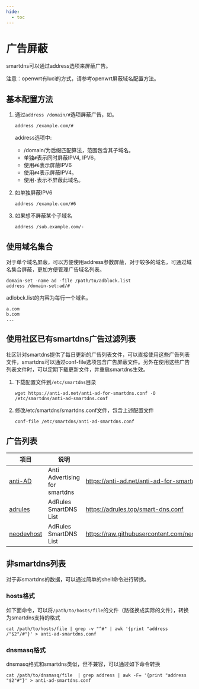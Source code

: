 ```yaml
---
hide:
  - toc
---
```


# 广告屏蔽

smartdns可以通过address选项来屏蔽广告。

注意：openwrt有luci的方式，请参考openwrt屏蔽域名配置方法。

## 基本配置方法

1. 通过`address /domain/#`选项屏蔽广告，如。

    ```shell
    address /example.com/#
    ```

    address选项中:

    * /domain/为后缀匹配算法，范围包含其子域名。
    * 单独`#`表示同时屏蔽IPV4, IPV6，
    * 使用`#6`表示屏蔽IPV6
    * 使用`#4`表示屏蔽IPV4。
    * 使用`-`表示不屏蔽此域名。

1. 如单独屏蔽IPV6

    ```shell
    address /example.com/#6
    ```

1. 如果想不屏蔽某个子域名

    ```shell
    address /sub.example.com/-
    ```

## 使用域名集合

对于单个域名屏蔽，可以方便使用address参数屏蔽，对于较多的域名，可通过域名集合屏蔽，更加方便管理广告域名列表。

```shell
domain-set -name ad -file /path/to/adblock.list
address /domain-set:ad/#

```

adlobck.list的内容为每行一个域名。

```shell
a.com
b.com
...

```

## 使用社区已有smartdns广告过滤列表

社区针对smartdns提供了每日更新的广告列表文件，可以直接使用这些广告列表文件，smartdns可以通过conf-file选项包含广告屏蔽文件。另外在使用这些广告列表文件时，可以定期下载更新文件，并重启smartdns生效。

1. 下载配置文件到`/etc/smartdns`目录

    ```shell
    wget https://anti-ad.net/anti-ad-for-smartdns.conf -O /etc/smartdns/anti-ad-smartdns.conf
    ```

1. 修改/etc/smartdns/smartdns.conf文件，包含上述配置文件

    ```shell
    conf-file /etc/smartdns/anti-ad-smartdns.conf
    ```

## 广告列表

|项目|说明|配置文件|
|--|--|--|
|[anti-AD](https://anti-ad.net/)|Anti Advertising for smartdns|https://anti-ad.net/anti-ad-for-smartdns.conf|
|[adrules](https://adrules.top/)|AdRules SmartDNS List|https://adrules.top/smart-dns.conf |
|[neodevhost](https://github.com/neodevpro/neodevhost/)|AdRules SmartDNS List|https://raw.githubusercontent.com/neodevpro/neodevhost/master/lite_smartdns.conf |

## 非smartdns列表

对于非smartdns的数据，可以通过简单的shell命令进行转换。

### hosts格式

如下面命令，可以将`/path/to/hosts/file`的文件（路径换成实际的文件），转换为smartdns支持的格式

```shell
cat /path/to/hosts/file | grep -v "^#" | awk '{print "address /"$2"/#"}' > anti-ad-smartdns.conf
```

### dnsmasq格式

dnsmasq格式和smartdns类似，但不兼容，可以通过如下命令转换

```shell
cat /path/to/dnsmasq/file  | grep address | awk -F= '{print "address "$2"#"}' > anti-ad-smartdns.conf
```
